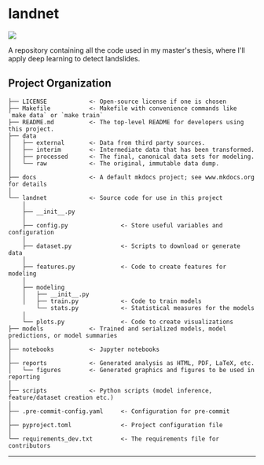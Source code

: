 # landnet

<a target="_blank" href="https://cookiecutter-data-science.drivendata.org/">
    <img src="https://img.shields.io/badge/CCDS-Project%20template-328F97?logo=cookiecutter" />
</a>

A repository containing all the code used in my master's thesis, where I'll apply deep learning to detect landslides.

## Project Organization

```
├── LICENSE            <- Open-source license if one is chosen
├── Makefile           <- Makefile with convenience commands like `make data` or `make train`
├── README.md          <- The top-level README for developers using this project.
├── data
│   ├── external       <- Data from third party sources.
│   ├── interim        <- Intermediate data that has been transformed.
│   ├── processed      <- The final, canonical data sets for modeling.
│   └── raw            <- The original, immutable data dump.
│
├── docs               <- A default mkdocs project; see www.mkdocs.org for details
│
└── landnet            <- Source code for use in this project
    │
    ├── __init__.py             
    │
    ├── config.py               <- Store useful variables and configuration
    │
    ├── dataset.py              <- Scripts to download or generate data
    │
    ├── features.py             <- Code to create features for modeling
    │
    ├── modeling                
    │   ├── __init__.py 
    │   ├── train.py            <- Code to train models
        └── stats.py            <- Statistical measures for the models
    │
    └── plots.py                <- Code to create visualizations
├── models             <- Trained and serialized models, model predictions, or model summaries
│
├── notebooks          <- Jupyter notebooks
│
├── reports            <- Generated analysis as HTML, PDF, LaTeX, etc.
│   └── figures        <- Generated graphics and figures to be used in reporting
│
├── scripts            <- Python scripts (model inference, feature/dataset creation etc.)
│
├── .pre-commit-config.yaml     <- Configuration for pre-commit
│
├── pyproject.toml              <- Project configuration file
│
└── requirements_dev.txt        <- The requirements file for contributors
```
--------

